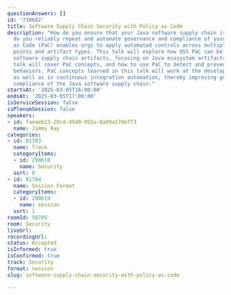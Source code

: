 ```yaml
---
questionAnswers: []
id: '738682'
title: Software Supply Chain Security with Policy as Code
description: "How do you ensure that your Java software supply chain is secure? How
  do you reliably repeat and automate governance and compliance of your Java applications?\r\n\r\nPolicy
  as Code (PaC) enables orgs to apply automated controls across multiple policy enforcement
  points and artifact types. This talk will explore how OSS PaC can be used to validate
  software supply chain artifacts, focusing on Java ecosystem artifacts. \r\n\r\nThis
  talk will cover PaC concepts, and how to use PaC to detect and prevent unwanted
  behaviors. PaC concepts learned in this talk will work at the developer desktop
  as well as in continuous integration automation, thereby improving governance and
  compliance of the Java software supply chain."
startsAt: '2025-03-05T16:00:00'
endsAt: '2025-03-05T17:00:00'
isServiceSession: false
isPlenumSession: false
speakers:
- id: faeaeb23-20cd-45d0-955a-8a09a170e7f3
  name: Jimmy Ray
categories:
- id: 81703
  name: Track
  categoryItems:
  - id: 290610
    name: Security
  sort: 0
- id: 81704
  name: Session Format
  categoryItems:
  - id: 290619
    name: session
  sort: 1
roomId: 58705
room: Security
liveUrl:
recordingUrl:
status: Accepted
isInformed: true
isConfirmed: true
track: Security
format: session
slug: software-supply-chain-security-with-policy-as-code

---
```


